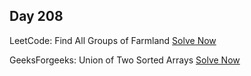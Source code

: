 ## Day 208

LeetCode: Find All Groups of Farmland 
[Solve Now](https://leetcode.com/problems/find-all-groups-of-farmland/description/)

GeeksForgeeks: Union of Two Sorted Arrays 
[Solve Now](https://www.geeksforgeeks.org/problems/union-of-two-sorted-arrays-1587115621/1)